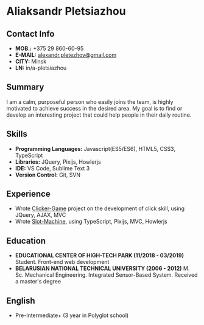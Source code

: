 # Aliaksandr Pletsiazhou

## Contact Info

* **MOB.:** +375 29 860-60-95
* **E-MAIL:** alexandr.pletezhov@gmail.com
* **CITY:** Minsk
* **LN:** in/a-pletsiazhou

## Summary

I am a calm, purposeful person who easily joins the team, is highly motivated to achieve success in the desired area. My goal is to find or develop an interesting project that could help people in their daily routine.

## Skills

* **Programming Languages:**  ​Javascript(ES5/ES6), HTML5, CSS3, TypeScript
* **Libraries:**  JQuery, Pixijs, Howlerjs
* **IDE:** VS Code, Sublime Text 3
* **Version Control:** Git, SVN

## Experience
* Wrote [Clicker-Game](https://github.com/doher/Clicker-Game) project  on the development of click skill, using JQuery, AJAX, MVC
* Wrote [Slot-Machine]( https://doher.github.io/slot-game/), using TypeScript, Pixijs, MVC, Howlerjs

## Education
* **EDUCATIONAL CENTER OF HIGH-TECH PARK  (11/2018 - 03/2019)** Student. Front-end web development
* **BELARUSIAN NATIONAL TECHNICAL UNIVERSITY (2006 - 2012)** M. Sc. Mechanical Engineering. Integrated Sensor-Based System. Received a master's degree

## English
* Pre-Intermediate+ (3 year in Polyglot school)